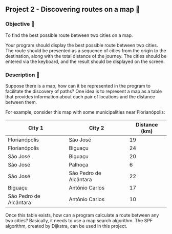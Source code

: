 ## Project 2 - Discovering routes on a map 🚗

### Objective 📌
To find the best possible route between two cities on a map.

Your program should display the best possible route between two cities. The route should be presented as a sequence of cities from the origin to the destination, along with the total distance of the journey. The cities should be entered via the keyboard, and the result should be displayed on the screen.

### Description 📘
Suppose there is a map, how can it be represented in the program to facilitate the discovery of paths? One idea is to represent a map as a table that provides information about each pair of locations and the distance between them.

For example, consider this map with some municipalities near Florianópolis:

| City 1  | City 2	| Distance  (km) |
|------------------------| --- |----------------|
| Florianópolis          | São José	| 19             | 
| Florianópolis	         | Biguaçu	| 24             |
| São José	              | Biguaçu	| 20 |               
| São José	              | Palhoça	| 6 |                
| São José	              | São Pedro de Alcântara |	22 |
| Biguaçu                |	Antônio Carlos             |	17 |
| São Pedro de Alcântara	 | Antônio Carlos	| 10             |

Once this table exists, how can a program calculate a route between any two cities? Basically, it needs to use a map search algorithm. The SPF algorithm, created by Dijkstra, can be used in this project.
